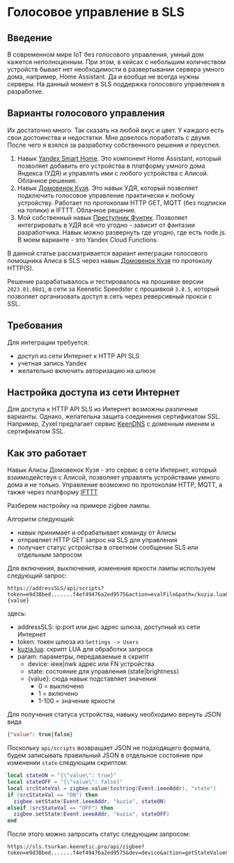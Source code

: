 # Голосовое управление в SLS

## Введение

В современном мире IoT без голосового управления, умный дом кажется неполноценным. При этом, в кейсах с небольшим количеством устройств бывает нет необходимости в развертывании сервера умного дома, например, Home Assistant. Да и вообще не всегда нужны серверы. На данный момент в SLS поддержка голосового управления в разработке.

## Варианты голосового управления

Их достаточно много. Так сказать на любой вкус и цвет. У каждого есть свои достоинства и недостатки. Мне довелось поработать с двумя. После чего я взялся за разработку собственного решения и преуспел.

1. Навык [Yandex Smart Home](https://yaha-cloud.ru/). Это компонент Home Assistant, который позволяет добавить его устройства в платформу умного дома Яндекса (УДЯ) и управлять ими с любого устройства с Алисой. Облачное решение.
2. Навык [Домовенок Кузя](https://alexstar.ru/smarthome). Это навык УДЯ, который позволяет подключить голосовое управление практически к любому устройству. Работает по протоколам HTTP GET, MQTT (без подписки на топики) и IFTTT. Облачное решение.
3. Мой собственный навык [Преступник Фунтик](https://github.com/tsurkan-av/SLS/blob/main/AliceSkills/funtik/voice_ctrl_Funtik.md). Позволяет интегрировать в УДЯ всё что угодно - зависит от фантазии разработчика. Навык можно развернуть где угодно, где есть node.js. В моем варианте - это Yandex Cloud Functions. 

В данной статье рассматривается вариант интеграции голосового помощника Алиса в SLS через навык [Домовенок Кузя](https://alexstar.ru/smarthome) по протоколу HTTP(S).

Решение разрабатывалось и тестировалось на прошивке версии `2023.01.08d1`, в сети за Keenetic Speedster с прошивкой `3.8.5`, который позволяет организовать доступ в сеть через реверсивный прокси с SSL.

## Требования

Для интеграции требуется:
- доступ из сети Интернет к HTTP API SLS
- учетная запись Yandex
- желательно включить авторизацию на шлюзе

## Настройка доступа из сети Интернет

Для доступа к HTTP API SLS из Интернет возможны различные варианты. Однако, желательна защита соединения сертификатом SSL. Например, Zyxel предлагает сервис [KeenDNS](https://keenetic.pro/) с доменным именем и сертификатом SSL.

## Как это работает

Навык Алисы Домовенок Кузя - это сервис в сети Интернет, который взаимодействуя с Алисой, позволяет управлять устройствами умного дома и не только. Управление возможно по протоколам HTTP, MQTT, а также через платформу [IFTTT](https://ifttt.com/)

Разберем настройку на примере zigbee лампы.

Алгоритм следующий:

- навык принимает и обрабатывает команду от Алисы
- отправляет HTTP GET запрос на SLS для управления 
- получает статус устройства в ответном сообщении SLS или отдельным запросом

Для включения, выключения, изменения яркости лампы используем следующий запрос:

```http
https://addressSLS/api/scripts?token=e9d38bed.......f4ef49476a2ed9575&action=evalFile&path=/kuzia.lua&param=device|state|{value}
```

здесь:

- addressSLS: ip:port или днс адрес шлюза, доступный из сети Интернет
- token: токен шлюза из `Settings -> Users`
- [kuzia.lua](/lua_doc/voice_ctrl_Kuzia/kuzia.lua): скрипт LUA для обработки запроса
- param: параметры, передаваемые в скрипт
  - device: ieee|nwk адрес или FN устройства
  - state: состояние для управления (state|brightness)
  - {value}: сюда навык подставляет значения
    - 0 = выключено
    - 1 = включено
    - 1-100 = значение яркости

Для получения статуса устройства, навыку необходимо вернуть JSON вида

```json
{"value": true|false}
```

Поскольку `api/scripts` возвращает JSON не подходящего формата, будем записывать правильный JSON в отдельное состояние при изменении `state` следующим скриптом:

```lua
local stateON = "{\"value\": true}"
local stateOFF = "{\"value\": false}"
local srcStateVal = zigbee.value(tostring(Event.ieeeAddr), "state")
if (srcStateVal == "ON") then
  zigbee.setState(Event.ieeeAddr, "kuzia", stateON)
elseif (srcStateVal == "OFF") then
  zigbee.setState(Event.ieeeAddr, "kuzia", stateOFF)
end
```

После этого можно запросить статус следующим запросом:

```http
https://sls.tsurkan.keenetic.pro/api/zigbee?token=e9d38bed.......f4ef49476a2ed9575&dev=device&action=getStateValue&name=kuzia
```
